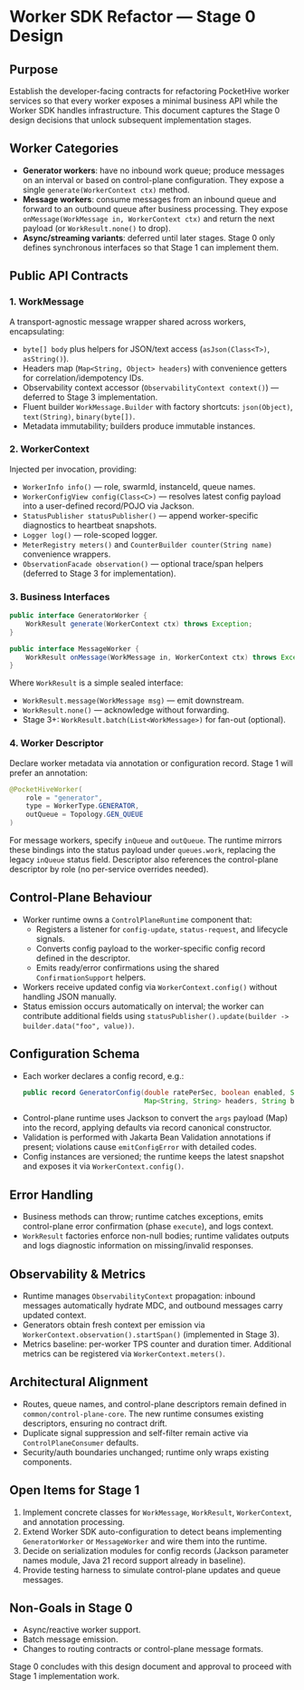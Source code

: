 # Worker SDK Refactor — Stage 0 Design

## Purpose
Establish the developer-facing contracts for refactoring PocketHive worker services so that every worker exposes a minimal business API while the Worker SDK handles infrastructure. This document captures the Stage 0 design decisions that unlock subsequent implementation stages.

## Worker Categories
- **Generator workers**: have no inbound work queue; produce messages on an interval or based on control-plane configuration. They expose a single `generate(WorkerContext ctx)` method.
- **Message workers**: consume messages from an inbound queue and forward to an outbound queue after business processing. They expose `onMessage(WorkMessage in, WorkerContext ctx)` and return the next payload (or `WorkResult.none()` to drop).
- **Async/streaming variants**: deferred until later stages. Stage 0 only defines synchronous interfaces so that Stage 1 can implement them.

## Public API Contracts

### 1. WorkMessage
A transport-agnostic message wrapper shared across workers, encapsulating:
- `byte[] body` plus helpers for JSON/text access (`asJson(Class<T>)`, `asString()`).
- Headers map (`Map<String, Object> headers`) with convenience getters for correlation/idempotency IDs.
- Observability context accessor (`ObservabilityContext context()`) — deferred to Stage 3 implementation.
- Fluent builder `WorkMessage.Builder` with factory shortcuts: `json(Object)`, `text(String)`, `binary(byte[])`.
- Metadata immutability; builders produce immutable instances.

### 2. WorkerContext
Injected per invocation, providing:
- `WorkerInfo info()` — role, swarmId, instanceId, queue names.
- `WorkerConfigView config(Class<C>)` — resolves latest config payload into a user-defined record/POJO via Jackson.
- `StatusPublisher statusPublisher()` — append worker-specific diagnostics to heartbeat snapshots.
- `Logger log()` — role-scoped logger.
- `MeterRegistry meters()` and `CounterBuilder counter(String name)` convenience wrappers.
- `ObservationFacade observation()` — optional trace/span helpers (deferred to Stage 3 for implementation).

### 3. Business Interfaces
```java
public interface GeneratorWorker {
    WorkResult generate(WorkerContext ctx) throws Exception;
}

public interface MessageWorker {
    WorkResult onMessage(WorkMessage in, WorkerContext ctx) throws Exception;
}
```

Where `WorkResult` is a simple sealed interface:
- `WorkResult.message(WorkMessage msg)` — emit downstream.
- `WorkResult.none()` — acknowledge without forwarding.
- Stage 3+: `WorkResult.batch(List<WorkMessage>)` for fan-out (optional).

### 4. Worker Descriptor
Declare worker metadata via annotation or configuration record. Stage 1 will prefer an annotation:
```java
@PocketHiveWorker(
    role = "generator",
    type = WorkerType.GENERATOR,
    outQueue = Topology.GEN_QUEUE
)
```
For message workers, specify `inQueue` and `outQueue`. The runtime mirrors these bindings into the status payload under `queues.work`, replacing the legacy `inQueue` status field. Descriptor also references the control-plane descriptor by role (no per-service overrides needed).

## Control-Plane Behaviour
- Worker runtime owns a `ControlPlaneRuntime` component that:
  - Registers a listener for `config-update`, `status-request`, and lifecycle signals.
  - Converts config payload to the worker-specific config record defined in the descriptor.
  - Emits ready/error confirmations using the shared `ConfirmationSupport` helpers.
- Workers receive updated config via `WorkerContext.config()` without handling JSON manually.
- Status emission occurs automatically on interval; the worker can contribute additional fields using `statusPublisher().update(builder -> builder.data("foo", value))`.

## Configuration Schema
- Each worker declares a config record, e.g.:
  ```java
  public record GeneratorConfig(double ratePerSec, boolean enabled, String path, String method,
                                Map<String, String> headers, String body) {}
  ```
- Control-plane runtime uses Jackson to convert the `args` payload (Map) into the record, applying defaults via record canonical constructor.
- Validation is performed with Jakarta Bean Validation annotations if present; violations cause `emitConfigError` with detailed codes.
- Config instances are versioned; the runtime keeps the latest snapshot and exposes it via `WorkerContext.config()`.

## Error Handling
- Business methods can throw; runtime catches exceptions, emits control-plane error confirmation (phase `execute`), and logs context.
- `WorkResult` factories enforce non-null bodies; runtime validates outputs and logs diagnostic information on missing/invalid responses.

## Observability & Metrics
- Runtime manages `ObservabilityContext` propagation: inbound messages automatically hydrate MDC, and outbound messages carry updated context.
- Generators obtain fresh context per emission via `WorkerContext.observation().startSpan()` (implemented in Stage 3).
- Metrics baseline: per-worker TPS counter and duration timer. Additional metrics can be registered via `WorkerContext.meters()`.

## Architectural Alignment
- Routes, queue names, and control-plane descriptors remain defined in `common/control-plane-core`. The new runtime consumes existing descriptors, ensuring no contract drift.
- Duplicate signal suppression and self-filter remain active via `ControlPlaneConsumer` defaults.
- Security/auth boundaries unchanged; runtime only wraps existing components.

## Open Items for Stage 1
1. Implement concrete classes for `WorkMessage`, `WorkResult`, `WorkerContext`, and annotation processing.
2. Extend Worker SDK auto-configuration to detect beans implementing `GeneratorWorker` or `MessageWorker` and wire them into the runtime.
3. Decide on serialization modules for config records (Jackson parameter names module, Java 21 record support already in baseline).
4. Provide testing harness to simulate control-plane updates and queue messages.

## Non-Goals in Stage 0
- Async/reactive worker support.
- Batch message emission.
- Changes to routing contracts or control-plane message formats.

Stage 0 concludes with this design document and approval to proceed with Stage 1 implementation work.
